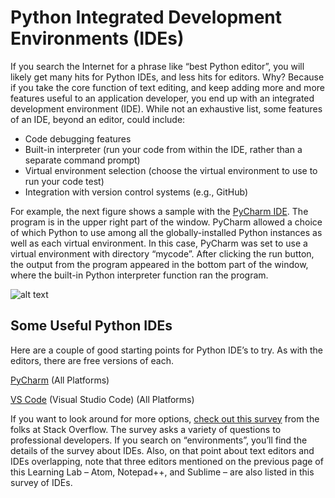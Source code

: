 # Python Integrated Development Environments (IDEs)


If you search the Internet for a phrase like “best Python editor”, you will likely get many hits for Python IDEs, and less hits for editors. Why? Because if you take the core function of text editing, and keep adding more and more features useful to an application developer, you end up with an integrated development environment (IDE). While not an exhaustive list, some features of an IDE, beyond an editor, could include:

-   Code debugging features
-   Built-in interpreter (run your code from within the IDE, rather than a separate command prompt)
-   Virtual environment selection (choose the virtual environment to use to run your code test)
-   Integration with version control systems (e.g., GitHub)

For example, the next figure shows a sample with the [PyCharm IDE](https://www.jetbrains.com/pycharm/). The program is in the upper right part of the window. PyCharm allowed a choice of which Python to use among all the globally-installed Python instances as well as each virtual environment. In this case, PyCharm was set to use a virtual environment with directory “mycode”. After clicking the run button, the output from the program appeared in the bottom part of the window, where the built-in Python interpreter function ran the program.

![alt text](/posts/files/02-postman-03-home-lab-postman-etc/assets/images/desktop-3-25.png)

## Some Useful Python IDEs

Here are a couple of good starting points for Python IDE’s to try. As with the editors, there are free versions of each.

[PyCharm](https://www.jetbrains.com/pycharm/) (All Platforms)

[VS Code](https://code.visualstudio.com/) (Visual Studio Code) (All Platforms)

If you want to look around for more options, [check out this survey](https://insights.stackoverflow.com/survey/2017#technology) from the folks at Stack Overflow. The survey asks a variety of questions to professional developers. If you search on “environments”, you’ll find the details of the survey about IDEs. Also, on that point about text editors and IDEs overlapping, note that three editors mentioned on the previous page of this Learning Lab – Atom, Notepad++, and Sublime – are also listed in this survey of IDEs.
